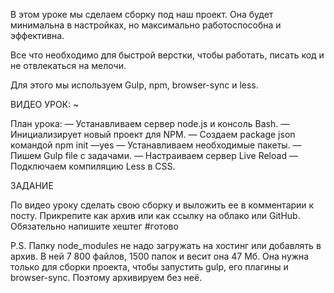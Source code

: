В этом уроке мы сделаем сборку под наш проект. 
Она будет минимальна в настройках, 
но максимально работоспособна и эффективна. 

Все что необходимо для быстрой верстки, чтобы работать, 
писать код и не отвлекаться на мелочи. 

Для этого мы используем Gulp, npm, browser-sync и less.

ВИДЕО УРОК: ~

План урока:
— Устанавливаем сервер node.js и консоль Bash.
— Инициализирует новый проект для NPM. 
— Cоздаем package json командой npm init —yes
— Устанавливаем необходимые пакеты.
— Пишем Gulp file с задачами.
— Настраиваем сервер Live Reload
— Подключаем компиляцию Less в CSS.

ЗАДАНИЕ

По видео уроку сделать свою сборку и выложить ее в комментарии к посту. Прикрепите как архив или как ссылку на облако или GitHub. Обязательно напишите хештег #готово 

P.S. Папку node_modules не надо загружать на хостинг или добавлять в архив. В ней 7 800 файлов, 1500 папок и весит она 47 Мб. Она нужна только для сборки проекта, чтобы запустить gulp, его плагины и browser-sync. Поэтому архивируем без неё.